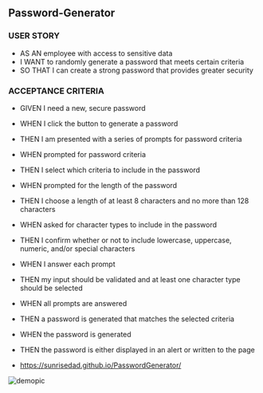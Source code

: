 ## Password-Generator


### USER STORY
* AS AN employee with access to sensitive data
* I WANT to randomly generate a password that meets certain criteria
* SO THAT I can create a strong password that provides greater security

### ACCEPTANCE CRITERIA
* GIVEN I need a new, secure password
* WHEN I click the button to generate a password
* THEN I am presented with a series of prompts for password criteria
* WHEN prompted for password criteria
* THEN I select which criteria to include in the password
* WHEN prompted for the length of the password
* THEN I choose a length of at least 8 characters and no more than 128 characters
* WHEN asked for character types to include in the password
* THEN I confirm whether or not to include lowercase, uppercase, numeric, and/or special characters
* WHEN I answer each prompt
* THEN my input should be validated and at least one character type should be selected
* WHEN all prompts are answered
* THEN a password is generated that matches the selected criteria
* WHEN the password is generated
* THEN the password is either displayed in an alert or written to the page

* https://sunrisedad.github.io/PasswordGenerator/


![demopic](https://user-images.githubusercontent.com/84816623/128531483-f74f3dd5-3a2e-4000-98a8-550430244a8c.PNG)





